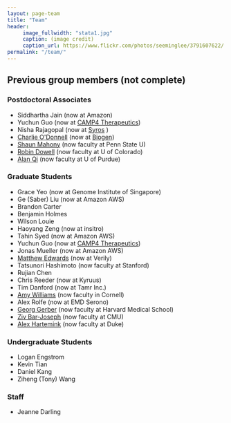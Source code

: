 ```yaml
---
layout: page-team
title: "Team"
header:
     image_fullwidth: "stata1.jpg"
     caption: (image credit)
     caption_url: https://www.flickr.com/photos/seeminglee/3791607622/
permalink: "/team/"
---
```


## Previous group members (not complete)

### Postdoctoral Associates
+ Siddhartha Jain (now at Amazon)
+ Yuchun Guo (now at [CAMP4 Therapeutics](https://www.camp4tx.com/))
+ Nisha Rajagopal (now at [Syros](https://www.syros.com/) )
+ [Charlie O'Donnell](http://www.codonnell.org/) (now at [Biogen](https://www.biogen.com/))
+ [Shaun Mahony](https://mahonylab.org/) (now faculty at Penn State U)
+ [Robin Dowell](https://dowell.colorado.edu/index.html) (now faculty at U of Colorado)
+ [Alan Qi](https://www.cs.purdue.edu/homes/alanqi/index.htm) (now faculty at U of Purdue)

### Graduate Students
+ Grace Yeo (now at Genome Institute of Singapore)
+ Ge (Saber) Liu (now at Amazon AWS)
+ Brandon Carter
+ Benjamin Holmes
+ Wilson Louie
+ Haoyang Zeng (now at insitro)
+ Tahin Syed (now at Amazon AWS)
+ Yuchun Guo (now at [CAMP4 Therapeutics](https://www.camp4tx.com/))
+ Jonas Mueller (now at Amazon AWS)
+ [Matthew Edwards](http://www.mdedwards.org/) (now at Verily)
+ Tatsunori Hashimoto (now faculty at Stanford)
+ Rujian Chen
+ Chris Reeder (now at Kyruus)
+ Tim Danford (now at Tamr Inc.)
+ [Amy Williams](http://williamslab.bscb.cornell.edu/) (now faculty in Cornell)
+ Alex Rolfe (now at EMD Serono)
+ [Georg Gerber](https://sites.google.com/a/clinpath.bwh.harvard.edu/gerberlab/home) (now faculty at Harvard Medical School)
+ [Ziv Bar-Joseph](https://www.cs.cmu.edu/~zivbj/) (now faculty at CMU)
+ [Alex Hartemink](https://users.cs.duke.edu/~amink/) (now faculty at Duke)

### Undergraduate Students
+ Logan Engstrom 
+ Kevin Tian
+ Daniel Kang
+ Ziheng (Tony) Wang

### Staff
+ Jeanne Darling

